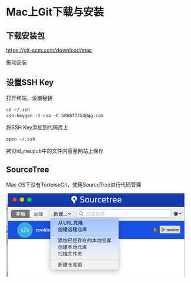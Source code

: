 # Mac上Git下载与安装

## 下载安装包

 https://git-scm.com/download/mac

拖动安装

## 设置SSH Key

打开终端，设置秘钥

```
cd ~/.ssh
ssh-keygen -t rsa -C 506877354@qq.com
```

将SSH Key添加到代码库上

```
open ~/.ssh
```

拷贝id_rsa.pub中的文件内容至网站上保存

## SourceTree

Mac OS下没有TortoiseGit，使用SourceTree进行代码管理

![sourcetree-1](./images/Mac上Git下载与安装/sourcetree-1.png)


